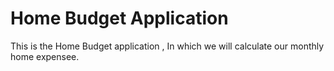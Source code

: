 # Home Budget Application

This is the Home Budget application , In which we will calculate our monthly home expensee.